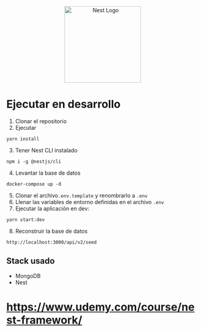 <p align="center">
  <a href="http://nestjs.com/" target="blank"><img src="https://nestjs.com/img/logo-small.svg" width="200" alt="Nest Logo" /></a>
</p>

# Ejecutar en desarrollo

1. Clonar el repositorio
2. Ejecutar

```
yarn install
```

3. Tener Nest CLI instalado

```
npm i -g @nestjs/cli
```

4. Levantar la base de datos

```
docker-compose up -d
```

5. Clonar el archivo```.env.template``` y renombrarlo a ```.env```
6. Llenar las variables de entorno definidas en el archivo ```.env```
7. Ejecutar la aplicación en dev:

```
yarn start:dev
```

8. Reconstruir la base de datos

``` 
http://localhost:3000/api/v2/seed
```

## Stack usado

* MongoDB
* Nest

# https://www.udemy.com/course/nest-framework/